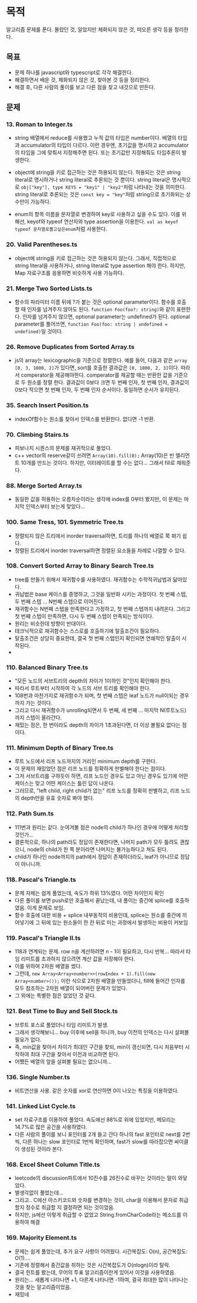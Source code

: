 # 목적

알고리즘 문제를 푼다. 몰랐던 것, 알았지만 체화되지 않은 것, 떠오른 생각 등을 정리한다.

## 목표

- 문제 하나를 javascript와 typescript로 각각 해결한다.
- 해결하면서 배운 것, 체화되지 않은 것, 찾아본 것 등을 정리한다.
- 해결 후, 다른 사람의 풀이를 보고 다른 점을 찾고 내것으로 만든다.

## 문제

### 13. Roman to Integer.ts

- string 배열에서 reduce를 사용했고 누적 값의 타입은 number이다. 배열의 타입과 accumulator의 타입이 다르다. 이런 경우엔, 초기값을 명시하고 accumulator의 타입을 그에 맞춰서 지정해주면 된다. 또는 초기값만 지정해줘도 타입추론이 발생한다.

- object에 string을 키로 접근하는 것은 허용되지 않는다. 허용되는 것은 string literal로 명시하거나 string literal로 추론되는 것 뿐이다. string literal은 명시적으로 `obj["key"], type KEYS = "key1" | "key2"`처럼 나타내는 것을 의미한다. string literal로 추론되는 것은 `const key = "key"`처럼 string으로 초기화되는 상수만이 가능하다.

- enum의 항목 이름을 문자열로 변경하여 key로 사용하고 싶을 수도 있다. 이를 위해선, keyof와 typeof 연산자와 type assertion을 이용한다. `val as keyof typeof 문자열로뽑고싶은enum`처럼 사용한다.

### 20. Valid Parentheses.ts

- object에 string을 키로 접근하는 것은 허용되지 않는다. 그래서, 직접적으로 string literal을 사용하거나, string literal로 type assertion 해야 한다. 하지만, Map 자료구조를 응용하면 비슷하게 사용 가능하다.

### 21. Merge Two Sorted Lists.ts

- 함수의 파라미터 이름 뒤에 ?가 붙는 것은 optional parameter이다. 함수를 호출할 때 인자를 넘겨주지 않아도 된다. `function Foo(foo?: string)`와 같이 표현한다. 인자를 넘겨주지 않으면, optional parameter는 undefined가 된다. optional parameter를 풀어쓰면,
`function Foo(foo: string | undefined = undefined)`일 것이다.

### 26. Remove Duplicates from Sorted Array.ts

- js의 array는 lexicographic을 기준으로 정렬한다. 예를 들어, 다음과 같은 `array [0, 3, 1000, 2]`가 있다면, sort를 호출한 결과값은 `[0, 1000, 2, 3]`이다. 따라서 comperator을 제공해야한다. comperator를 제공할 때는 반환한 값을 기준으로 두 원소를 정렬 한다. 결과값이 0보다 크면 두 번째 인자, 첫 번째 인자, 결과값이 0보다 작으면 첫 번째 인자, 두 번째 인자 순서이다. 동일하면 순서가 유지된다.

### 35. Search Insert Position.ts

- indexOf함수는 원소를 찾아서 인덱스를 반환한다. 없다면 -1 반환.

### 70. Climbing Stairs.ts

- 피보나치 시퀀스의 문제를 재귀적으로 풀었다.
- c++ vector의 reserve같이 쓰려면 `Array(10).fill(0);` Array(10)은 빈 엘리먼트 10개를 만드는 것이다. 하지만, 이터레이트를 할 수는 없다... 그래서 fill로 채워준다.

### 88. Merge Sorted Array.ts 

- 동일한 값을 허용하는 오름차순이라는 생각에 index를 0부터 봤지만, 이 문제는 마지막 인덱스부터 보는게 맞았다...
### 100. Same Tress, 101. Symmetric Tree.ts 

- 정렬되지 않은 트리에서 inorder traversal하면, 트리를 하나의 배열로 쭉 펴기 쉽다.
- 정렬된 트리에서 inorder traversal하면 정렬된 요소들을 차례로 나열할 수 있다.
 
### 108. Convert Sorted Array to Binary Search Tree.ts

- tree를 만들기 위해서 재귀함수를 사용하였다. 재귀함수는 수학적귀납법과 닮아있다.
- 귀납법은 base 케이스를 증명하고, 그것을 일반화 시키는 과정이다. 첫 번째 스텝, 두 번째 스텝 ... N번째 스텝으로 이어진다.
- 재귀함수는 N번째 스텝을 만족한다고 가정하고, 첫 번째 스텝까지 내려온다. 그리고 첫 번째 스텝이 만족하면, 다시 두 번째 스텝이 만족되는 방식이다.
- 원리는 비슷한데 방향이 반대이다.
- 테크닉적으로 재귀함수는 스스로를 호출하기에 탈출조건이 필요하다.
- 탈출조건은 상당히 중요한데, 결국 첫 번째 스텝인지 확인되면 연쇄적인 탈출이 시작된다.
- 
### 110. Balanced Binary Tree.ts

- "모든 노드의 서브트리의 depth의 차이가 1이하인 것"인지 확인해야 한다.
- 따라서 루트부터 시작하여 각 노드의 서브 트리를 확인해야 한다.
- 108번과 마찬가지로 재귀함수가 되며, 첫 번째 스텝은 leaf 노드가 null이되는 경우까지 가는 것이다.
- 그리고 다시 재귀함수가 unrolling되면서 두 번째, 세 번째 ... 마지막 N(루트노드)까지 스텝이 올라간다.
- 재밌는 점은, 한 번이라도 depth의 차이가 1초과된다면, 더 이상 볼필요 없다는 점이다.

### 111. Minimum Depth of Binary Tree.ts

- 루트 노드에서 리프 노드까지의 거리인 minimum depth를 구한다.
- 이 문제의 재밌었던 점은 리프 노드를 정확하게 판별해야 한다는 점이다.
- 그저 서브트리를 구하듯이 하면, 리프 노드인 경우도 있고 아닌 경우도 있기에 어떤 케이스는 맞고 어떤 케이스는 틀린 답이 나온다.
- 그러므로, "left child, right child가 없는" 리프 노드를 정확히 판별하고, 리프 노드의 depth만을 유효 숫자로 봐야 했다.

### 112. Path Sum.ts

- 111번과 원리는 같다. 눈여겨볼 점은 node의 child가 하나인 경우에 어떻게 처리할 것인가...
- 결론적으로, 하나의 path라도 정답이 존재한다면, 나머지 path가 모두 틀려도 괜찮으니, node의 child가 한 쪽 분이라면 나머지는 불가능하다고 쳐도 된다.
- child가 하나인 node까지의 path에서 정답이 존재하더라도, leaf가 아니므로 정답이 아니니까.

### 118. Pascal's Triangle.ts

- 문제 자체는 쉽게 풀었는데, 속도가 하위 13%였다. 어떤 차이인지 확인
- 다른 풀이를 보면 push로만 호출해서 끝났는데, 내 풀이는 중간에 splice를 호출하였음. 이게 문제로 보임.
- 함수 호출에 대한 비용 + splice 내부동작의 비용인데, splice는 원소를 중간에 끼어넣기에 그 뒤에 있는 원소들이 한 칸 뒤로 미는 과정에서 발생하는 비용이 커보임
### 119. Pascal's Triangle II.ts

- 118과 연계되는 문제. row n을 계산하려면 n - 1이 필요하고, 다시 반복... 따라서 타임 리미트를 초과하지 않으려면 계산 값을 저장해야 한다.
- 이를 위하여 2차원 배열을 썼다.
- 그런데, `new Array<Array<number>>(rowIndex + 1).fill(new Array<number>());` 이런 식으로 2차원 배열을 만들었더니, fill에 들어간 인자를 모두 참조하는 2차원 배열이 되어버린 문제가 있었다.
- 그 외에는 특별한 점은 없었던 것 같다.

### 121. Best Time to Buy and Sell Stock.ts

- 브루트 포스로 풀었더니 타임 리미트가 발생.
- 그래서 생각해보니... buy 이후에 sell을 하니까, buy 이전의 인덱스는 다시 살펴볼 필요가 없다.
- 즉, min값을 찾아서 차이가 최대인 구간을 찾되, min이 갱신되면, 다시 처음부터 시작하여 최대 구간을 찾아서 이전과 비교하면 된다.
- 어쨌든 배열의 앞을 살펴볼 필요는 없으니까...

### 136. Single Number.ts

- 비트연산을 사용. 같은 숫자를 xor로 연산하면 0이 나오는 특징을 이용하였다.

### 141. Linked List Cycle.ts

- set 자료구조를 이용하여 풀었다. 속도에선 88%로 위에 있었지만, 메모리는 14.7%로 많은 공간을 사용하였다.
- 다른 사람의 풀이를 보니 포인터를 2개 들고 간다 하나의 fast 포인터로 next를 2번씩, 다른 하나는  slow 포인터로 1번씩 확인하며, fast가 slow를 따라잡으면 싸이클이 생성된 것이라 본다.

### 168. Excel Sheet Column Title.ts

- leetcode의 discussion파트에서 10진수를 26진수로 바꾸는 것이라는 말이 와닿았다.
- 별생각없이 풀었는데...
- 그리고.. C에선 아스키코드와 숫자를 변경하는 것이, char을 이용해서 문자로 취급할지 정수로 취급할 지 결정하면 되는 것이었음.
- 하지만, js에선 이렇게 취급할 수 없었고 String.fromCharCode라는 메소드를 이용하여 해결

### 169. Majority Element.ts

- 문제는 쉽게 풀었는데, 추가 요구 사항이 어려웠다. 시간복잡도: O(n), 공간복잡도: O(1)....
- 기존에 정렬해서 중간값을 취하는 것은 시간복잡도가 O(nlogn)이라 탈락.
- 결국 힌트를 봤는데, 무어의 투표 알고리즘이란게 있어서 이것을 사용하였음.
- 원리는... 새롭게 나타나면 +1, 다른게 나타나면 -1하여, 결국 최대한 많이 나타나는 것을 찾는 알고리즘이었음.
- 재밌네